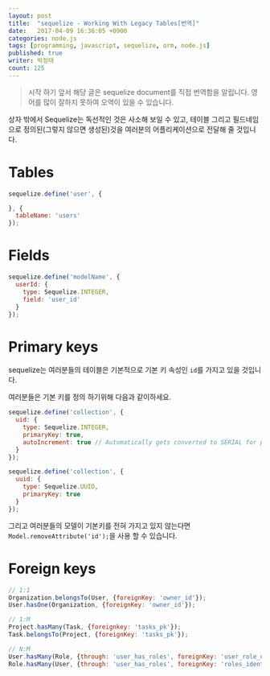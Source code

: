 ```yaml
---
layout: post
title:  "sequelize - Working With Legacy Tables[번역]"
date:   2017-04-09 16:36:05 +0900
categories: node.js
tags: [programming, javascript, sequelize, orm, node.js]
published: true
writer: 박정태
count: 125
---
```


> 시작 하기 앞서 해당 글은 sequelize document를 직접 번역함을 알립니다. 영어를 많이 잘하지 못하여 오역이 있을 수 있습니다.


상자 밖에서 Sequelize는 독선적인 것은 사소해 보일 수 있고, 테이블 그리고 필드네임으로 정의된(그렇지 않으면 생성된)것을 여러분의 어플리케이션으로 전달해 줄 것입니다.

# Tables
```.js
sequelize.define('user', {

}, {
  tableName: 'users'
});
```

# Fields
```.js
sequelize.define('modelName', {
  userId: {
    type: Sequelize.INTEGER,
    field: 'user_id'
  }
});
```


# Primary keys

sequelize는 여러분들의 테이블은 기본적으로 기본 키 속성인 `id`를 가지고 있을 것입니다.

여러분들은 기본 키를 정의 하기위해 다음과 같이하세요.

```.js
sequelize.define('collection', {
  uid: {
    type: Sequelize.INTEGER,
    primaryKey: true,
    autoIncrement: true // Automatically gets converted to SERIAL for postgres
  }
});

sequelize.define('collection', {
  uuid: {
    type: Sequelize.UUID,
    primaryKey: true
  }
});
```

그리고 여러분들의 모델이 기본키를 전혀 가지고 있지 않는다면 `Model.removeAttribute('id');`을 사용 할 수 있습니다.

# Foreign keys
```.js
// 1:1
Organization.belongsTo(User, {foreignKey: 'owner_id'});
User.hasOne(Organization, {foreignKey: 'owner_id'});

// 1:M
Project.hasMany(Task, {foreignkey: 'tasks_pk'});
Task.belongsTo(Project, {foreignKey: 'tasks_pk'});

// N:M
User.hasMany(Role, {through: 'user_has_roles', foreignKey: 'user_role_user_id'});
Role.hasMany(User, {through: 'user_has_roles', foreignKey: 'roles_identifier'});
```
